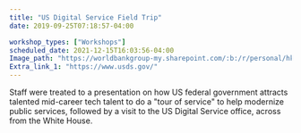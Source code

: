 ```yaml
---
title: "US Digital Service Field Trip"
date: 2019-09-25T07:18:57-04:00

workshop_types: ["Workshops"]
scheduled_date: 2021-12-15T16:03:56-04:00
Image_path: "https://worldbankgroup-my.sharepoint.com/:b:/r/personal/hkrambeck_worldbank_org/Documents/00%20-%20Labs/%200%20SD%20Data%20Lab%20-%20Shared/Event%20and%20Activity%20Flyers/19-09-25%20Field%20Trip%20-%20USDS.pdf?csf=1&amp;e=Kbadq7" 
Extra_link_1: "https://www.usds.gov/"
---
```


Staff were treated to a presentation on how US federal government attracts talented mid-career tech talent to do a "tour of service" to help modernize public services, followed by a visit to the US Digital Service office, across from the White House.

